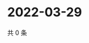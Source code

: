 # 2022-03-29

共 0 条

<!-- BEGIN WEIBO -->
<!-- 最后更新时间 Tue Mar 29 2022 13:01:22 GMT+0800 (China Standard Time) -->

<!-- END WEIBO -->
